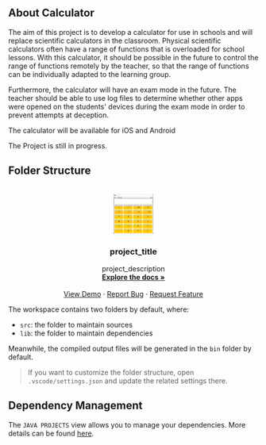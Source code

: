 ## About Calculator

The aim of this project is to develop a calculator for use in schools and will replace scientific calculators in the classroom. Physical scientific calculators often have a range of functions that is overloaded for school lessons. With this calculator, it should be possible in the future to control the range of functions remotely by the teacher, so that the range of functions can be individually adapted to the learning group.

Furthermore, the calculator will have an exam mode in the future. The teacher should be able to use log files to determine whether other apps were opened on the students' devices during the exam mode in order to prevent attempts at deception.

The calculator will be available for iOS and Android 

The Project is still in progress.

## Folder Structure

<!-- PROJECT LOGO -->
<br />
<div align="center">
  <a href="https://github.com/github_username/repo_name">
    <img src="images/logo.png" alt="Logo" width="80" height="80">
  </a>

<h3 align="center">project_title</h3>

  <p align="center">
    project_description
    <br />
    <a href="https://github.com/github_username/repo_name"><strong>Explore the docs »</strong></a>
    <br />
    <br />
    <a href="https://github.com/github_username/repo_name">View Demo</a>
    ·
    <a href="https://github.com/github_username/repo_name/issues">Report Bug</a>
    ·
    <a href="https://github.com/github_username/repo_name/issues">Request Feature</a>
  </p>
</div>

The workspace contains two folders by default, where:

- `src`: the folder to maintain sources
- `lib`: the folder to maintain dependencies

Meanwhile, the compiled output files will be generated in the `bin` folder by default.

> If you want to customize the folder structure, open `.vscode/settings.json` and update the related settings there.

## Dependency Management

The `JAVA PROJECTS` view allows you to manage your dependencies. More details can be found [here](https://github.com/microsoft/vscode-java-dependency#manage-dependencies).

